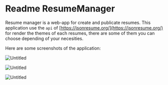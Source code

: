 # Readme ResumeManager

Resume manager is a web-app for create and publicate resumes. This application use the `api` of [https://jsonresume.org/](https://jsonresume.org/) for render the themes of each resumes, there are some of them you can choose depending of your necesities.

Here are some screenshots of the application:

![Untitled](https://www.notion.so/vicentucf/Readme-ResumeManager-95939d5f52384f38b8125aa348d0b51c#865050b5327e4469bef534309a542b64)

![Untitled](Readme%20ResumeManager%20865050b5327e4469bef534309a542b64/Untitled%201.png)

![Untitled](Readme%20ResumeManager%20865050b5327e4469bef534309a542b64/Untitled%202.png)
